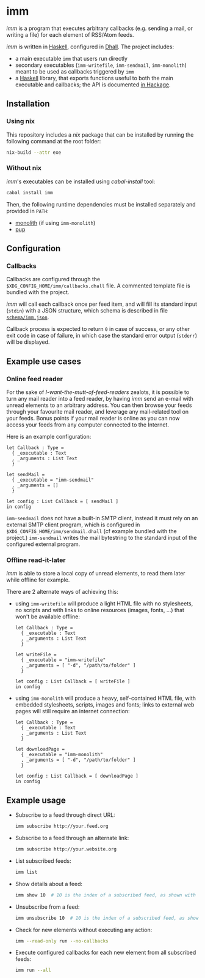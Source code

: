 # imm

*imm* is a program that executes arbitrary callbacks (e.g. sending a mail, or writing a file) for each element of RSS/Atom feeds.

*imm* is written in [Haskell][2], configured in [Dhall][3]. The project includes:

- a main executable `imm` that users run directly
- secondary executables (`imm-writefile`, `imm-sendmail`, `imm-monolith`) meant to be used as callbacks triggered by `imm`
- a [Haskell][2] library, that exports functions useful to both the main executable and callbacks; the API is documented [in Hackage][1].

## Installation

### Using nix

This repository includes a *nix* package that can be installed by running the following command at the root folder:
```bash
nix-build --attr exe
```

### Without nix

*imm*'s executables can be installed using *cabal-install* tool:
```bash
cabal install imm
```

Then, the following runtime dependencies must be installed separately and provided in `PATH`:
- [monolith](https://github.com/Y2Z/monolith) (if using `imm-monolith`)
- [pup](https://github.com/ericchiang/pup)

## Configuration

### Callbacks

Callbacks are configured through the `$XDG_CONFIG_HOME/imm/callbacks.dhall` file. A commented template file is bundled with the project.

*imm* will call each callback once per feed item, and will fill its standard input (`stdin`) with a JSON structure, which schema is described in file [`schema/imm.json`](schema/imm.json).

Callback process is expected to return `0` in case of success, or any other exit code in case of failure, in which case the standard error output (`stderr`) will be displayed.


## Example use cases

### Online feed reader

For the sake of *I-want-the-mutt-of-feed-readers* zealots, it is possible to turn any mail reader into a feed reader, by having *imm* send an e-mail with unread elements to an arbitrary address.
You can then browse your feeds through your favourite mail reader, and leverage any mail-related tool on your feeds.
Bonus points if your mail reader is online as you can now access your feeds from any computer connected to the Internet.

Here is an example configuration:
```dhall
let Callback : Type =
  { _executable : Text
  , _arguments : List Text
  }

let sendMail =
  { _executable = "imm-sendmail"
  , _arguments = []
  }

let config : List Callback = [ sendMail ]
in config
```

`imm-sendmail` does not have a built-in SMTP client, instead it must rely on an external SMTP client program, which is configured in `$XDG_CONFIG_HOME/imm/sendmail.dhall` (cf example bundled with the project.) `imm-sendmail` writes the mail bytestring to the standard input of the configured external program.

### Offline read-it-later

*imm* is able to store a local copy of unread elements, to read them later while offline for example.

There are 2 alternate ways of achieving this:
- using `imm-writefile` will produce a light HTML file with no stylesheets, no scripts and with links to online resources (images, fonts, ...) that won't be available offline:
  ```dhall
  let Callback : Type =
    { _executable : Text
    , _arguments : List Text
    }

  let writeFile =
    { _executable = "imm-writefile"
    , _arguments = [ "-d", "/path/to/folder" ]
    }

  let config : List Callback = [ writeFile ]
  in config
  ```
- using `imm-monolith` will produce a heavy, self-contained HTML file, with embedded stylesheets, scripts, images and fonts; links to external web pages will still require an internet connection:
  ```dhall
  let Callback : Type =
    { _executable : Text
    , _arguments : List Text
    }

  let downloadPage =
    { _executable = "imm-monolith"
    , _arguments = [ "-d", "/path/to/folder" ]
    }

  let config : List Callback = [ downloadPage ]
  in config
  ```


## Example usage

- Subscribe to a feed through direct URL:
  ```bash
  imm subscribe http://your.feed.org
  ```

- Subscribe to a feed through an alternate link:
  ```bash
  imm subscribe http://your.website.org
  ```

- List subscribed feeds:
  ```bash
  imm list
  ```

- Show details about a feed:
  ```bash
  imm show 10  # 10 is the index of a subscribed feed, as shown with `imm list`
  ```

- Unsubscribe from a feed:
  ```bash
  imm unsubscribe 10  # 10 is the index of a subscribed feed, as shown with `imm list`
  ```

- Check for new elements without executing any action:
  ```bash
  imm --read-only run --no-callbacks
  ```

- Execute configured callbacks for each new element from all subscribed feeds:
  ```bash
  imm run --all
  ```

[1]: http://hackage.haskell.org/package/imm
[2]: https://www.haskell.org
[3]: https://dhall-lang.org/
